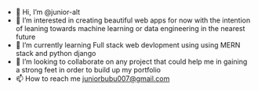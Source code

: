- 👋 Hi, I’m @junior-alt
- 👀 I’m interested in creating beautiful web apps for now with the intention of leaning towards machine learning or data engineering in the nearest future 
- 🌱 I’m currently learning Full stack web devlopment using using MERN stack and python django 
- 💞️ I’m looking to collaborate on any project that could help me in gaining a strong feet in order to build up my portfolio 
- 📫 How to reach me juniorbubu007@gmail.com

<!---
junior-alt/junior-alt is a ✨ special ✨ repository because its `README.md` (this file) appears on your GitHub profile.
You can click the Preview link to take a look at your changes.
--->
